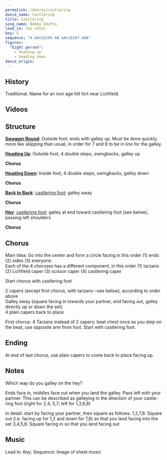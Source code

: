 ```yaml
---
permalink: /dances/castlering
dance_name: Castlering
title: Castlering
song_name: Bobby Shafto
lead_in: Two notes
key: G
sequence: "A &#x1D106 AB &#x1D107 AAB"
figures:
  "Eight person":
    - heading up
    - heading down
dance_origin:
---
```

## History
Traditional. Name for an iron age hill fort near Lichfield.

## Videos

## Structure

**[Swagger Round](/figures#swagger-round)**:
Outside foot; ends with galley up.  Must be done quickly, more like skipping than usual, in order for 7 and 8 to be in line for the galley.

**[Heading Up](/figures#heading-up)**:
Outside foot; 4 double steps, swingbacks, galley up

**Chorus**

**[Heading Down](/figures#heading-down)**:
Inside foot; 4 double steps, swingbacks, galley down

**Chorus**

**[Back to Back](/figures#back-to-back)**:
[castlering foot](/figures#castlering-foot); galley away

**Chorus**

**[Hey](/figures#hey)**:
[castlering foot](/figures#castlering-foot); galley at end toward castlering foot (see below), passing left shoulders

**Chorus**

## Chorus

Main Idea: Go into the center and form a circle facing in this order (1) ends (2) sides (3) everyone. <br>
Each of the 4 choruses has a different component, in this order (1) tarzans (2) Lichfield caper (3) scissor caper (4) castlering caper

Start chorus with castlering foot

2 capers (except first chorus, with tarzans--see below), according to order above<br>
Galley away (square facing in towards your partner, end facing out, galley directly up or down the set)<br>
4 plain capers back to place<br>

First chorus: 4 Tarzans instead of 2 capers: beat chest once as you step on the beat, use opposite arm from foot.  Start with castlering foot.   

## Ending

At end of last chorus, use plain capers to come back to place facing up.

## Notes

Which way do you galley on the hey?

Ends face in, middles face out when you land the galley.  Pass left with your partner.  This can be described as galleying in the direction of your castle-ring foot (right for 2,4, 5,7; left for 1,3,6,8)

In detail: start by facing your partner, then square as follows:
1,2,7,8: Square out (i.e. facing up for 1,2 and down for 7,8) so that you land facing into the set
3,4,5,6: Square facing in so that you land facing out


## Music
Lead In:
Key:
Sequence:
Image of sheet music

